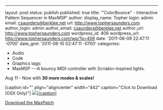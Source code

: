 ---
layout: post
status: publish
published: true
title: '"ColorBounce" - Interactive Pattern Sequencer in MaxMSP'
author:
  display_name: Topher
  login: admin
  email: csaunders@berklee.net
  url: http://www.tophersaunders.com
author_login: admin
author_email: csaunders@berklee.net
author_url: http://www.tophersaunders.com
wordpress_id: 406
wordpress_url: http://www.tophersaunders.com/wp/?p=406
date: '2011-08-09 22:47:11 -0700'
date_gmt: '2011-08-10 02:47:11 -0700'
categories:
- Audio
- Code
- Graphics
tags:
- MaxMSP
---A bouncy MIDI controller with Scriabin-inspired lights.

*Aug 11* - Now with 
**30 more modes & scales!**

[caption id="" align="aligncenter" width="442" caption="Click to Download (OSX Only)"]
[![](http://www.tophersaunders.com/img/colorbounce.png)[/caption]](http://www.tophersaunders.com/max/ColorBounceBeta.zip)

[Download the MaxPatch](http://www.tophersaunders.com/max/ColorBounceMax.zip)

